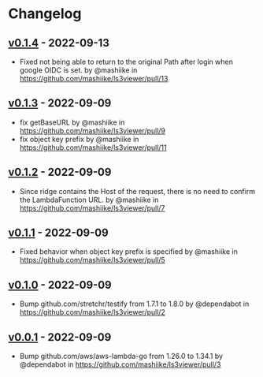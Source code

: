 # Changelog

## [v0.1.4](https://github.com/mashiike/ls3viewer/compare/v0.1.3...v0.1.4) - 2022-09-13
- Fixed not being able to return to the original Path after login when google OIDC is set. by @mashiike in https://github.com/mashiike/ls3viewer/pull/13

## [v0.1.3](https://github.com/mashiike/ls3viewer/compare/v0.1.2...v0.1.3) - 2022-09-09
- fix getBaseURL by @mashiike in https://github.com/mashiike/ls3viewer/pull/9
- fix object key prefix by @mashiike in https://github.com/mashiike/ls3viewer/pull/11

## [v0.1.2](https://github.com/mashiike/ls3viewer/compare/v0.1.1...v0.1.2) - 2022-09-09
- Since ridge contains the Host of the request, there is no need to confirm the LambdaFunction URL. by @mashiike in https://github.com/mashiike/ls3viewer/pull/7

## [v0.1.1](https://github.com/mashiike/ls3viewer/compare/v0.1.0...v0.1.1) - 2022-09-09
- Fixed behavior when object key prefix is specified by @mashiike in https://github.com/mashiike/ls3viewer/pull/5

## [v0.1.0](https://github.com/mashiike/ls3viewer/compare/v0.0.1...v0.1.0) - 2022-09-09
- Bump github.com/stretchr/testify from 1.7.1 to 1.8.0 by @dependabot in https://github.com/mashiike/ls3viewer/pull/2

## [v0.0.1](https://github.com/mashiike/ls3viewer/commits/v0.0.1) - 2022-09-09
- Bump github.com/aws/aws-lambda-go from 1.26.0 to 1.34.1 by @dependabot in https://github.com/mashiike/ls3viewer/pull/3
